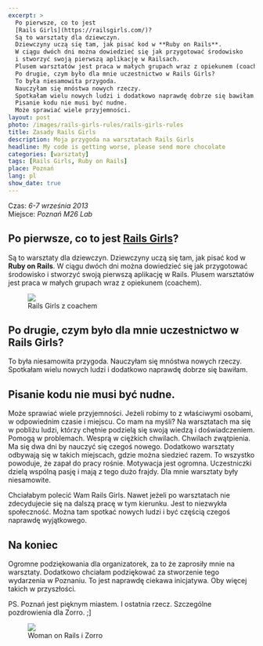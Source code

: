 ```yaml
---
excerpt: >
  Po pierwsze, co to jest
  [Rails Girls](https://railsgirls.com/)?
  Są to warsztaty dla dziewczyn.
  Dziewczyny uczą się tam, jak pisać kod w **Ruby on Rails**.
  W ciągu dwóch dni można dowiedzieć się jak przygotować środowisko
  i stworzyć swoją pierwszą aplikację w Railsach.
  Plusem warsztatów jest praca w małych grupach wraz z opiekunem (coachem).
  Po drugie, czym było dla mnie uczestnictwo w Rails Girls?
  To była niesamowita przygoda.
  Nauczyłam się mnóstwa nowych rzeczy.
  Spotkałam wielu nowych ludzi i dodatkowo naprawdę dobrze się bawiłam.
  Pisanie kodu nie musi być nudne.
  Może sprawiać wiele przyjemności.
layout: post
photo: /images/rails-girls-rules/rails-girls-rules
title: Zasady Rails Girls
description: Moja przygoda na warsztatach Rails Girls
headline: My code is getting worse, please send more chocolate
categories: [warsztaty]
tags: [Rails Girls, Ruby on Rails]
place: Poznań
lang: pl
show_date: true
---
```


Czas: *6-7 września 2013*<br>
Miejsce: *Poznań M26 Lab*

## Po pierwsze, co to jest [Rails Girls](http://railsgirls.com/)?

Są to warsztaty dla dziewczyn. Dziewczyny uczą się tam, jak pisać kod w **Ruby on Rails**. W ciągu dwóch dni można dowiedzieć się jak przygotować środowisko i stworzyć swoją pierwszą aplikację w Rails. Plusem warsztatów jest praca w małych grupach wraz z opiekunem (coachem).

<figure>
  <a href="{{ site.baseurl_root }}/images/rails-girls-rules/coach.jpg"><img src="{{ site.baseurl_root }}/images/rails-girls-rules/coach.jpg"></a>
  <figcaption>Rails Girls z coachem</figcaption>
</figure>

## Po drugie, czym było dla mnie uczestnictwo w Rails Girls?

To była niesamowita przygoda. Nauczyłam się mnóstwa nowych rzeczy. Spotkałam wielu nowych ludzi i dodatkowo naprawdę dobrze się bawiłam.

## Pisanie kodu nie musi być nudne.

Może sprawiać wiele przyjemności. Jeżeli robimy to z właściwymi osobami, w odpowiednim czasie i miejscu. Co mam na myśli? Na warsztatach ma się w pobliżu ludzi, którzy chętnie podzielą się swoją wiedzą i doświadczeniem. Pomogą w problemach. Wesprą w ciężkich chwilach. Chwilach zwątpienia. Ma się dwa dni by nauczyć się czegoś nowego. Dodatkowo warsztaty odbywają się w takich miejscach, gdzie można siedzieć razem. To wszystko powoduje, że zapał do pracy rośnie. Motywacja jest ogromna. Uczestniczki dzielą wspólną pasję i mają z tego dużo frajdy. Dla mnie warsztaty były niesamowite.

Chciałabym polecić Wam Rails Girls. Nawet jeżeli po warsztatach nie zdecydujecie się na dalszą pracę w tym kierunku. Jest to niezwykła społeczność. Można tam spotkać nowych ludzi i być częścią czegoś naprawdę wyjątkowego.

## Na koniec

Ogromne podziękowania dla organizatorek, za to że zaprosiły mnie na warsztaty. Dodatkowo chciałam podziękować za stworzenie tego wydarzenia w Poznaniu. To jest naprawdę ciekawa inicjatywa. Oby więcej takich w przyszłości.

PS. Poznań jest pięknym miastem. I ostatnia rzecz. Szczególne pozdrowienia dla Zorro. ;]

<figure>
  <a href="{{ site.baseurl_root }}/images/rails-girls-rules/zorro.jpg"><img src="{{ site.baseurl_root }}/images/rails-girls-rules/zorro.jpg"></a>
  <figcaption>Woman on Rails i Zorro</figcaption>
</figure>
